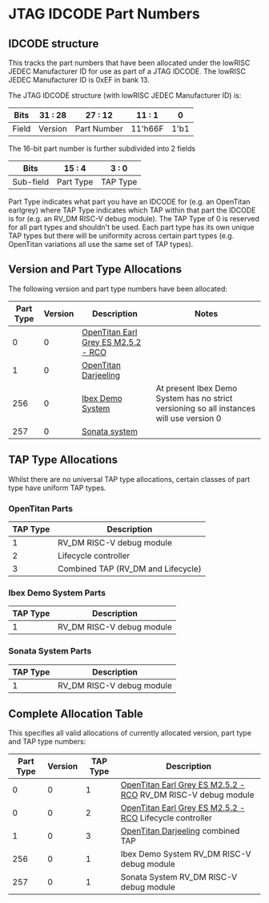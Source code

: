 # JTAG IDCODE Part Numbers

## IDCODE structure

This tracks the part numbers that have been allocated under the lowRISC JEDEC Manufacturer ID for use as part of a JTAG IDCODE.
The lowRISC JEDEC Manufacturer ID is 0xEF in bank 13.

The JTAG IDCODE structure (with lowRISC JEDEC Manufacturer ID) is:

| Bits  | 31 : 28 | 27 : 12     | 11 : 1  | 0   |
| ----- | ------- | ----------- | ------- | --- |
| Field | Version | Part Number | 11'h66F | 1'b1|

The 16-bit part number is further subdivided into 2 fields

| Bits      | 15 : 4    | 3 : 0    |
| --------- | --------- | -------- |
| Sub-field | Part Type | TAP Type |

Part Type indicates what part you have an IDCODE for (e.g. an OpenTitan earlgrey) where TAP Type indicates which TAP within that part the IDCODE is for (e.g. an RV_DM RISC-V debug module).
The TAP Type of 0 is reserved for all part types and shouldn't be used.
Each part type has its own unique TAP types but there will be uniformity across certain part types (e.g. OpenTitan variations all use the same set of TAP types).

## Version and Part Type Allocations

The following version and part type numbers have been allocated:

| Part Type | Version | Description | Notes |
| --------- | ------- | ----------- | ----- |
| 0         | 0       | [OpenTitan Earl Grey ES M2.5.2 - RCO](https://github.com/lowRISC/opentitan/releases/tag/Earlgrey-M2.5.2-RC0) |
| 1         | 0       | [OpenTitan Darjeeling](https://github.com/lowRISC/opentitan-integrated) |
| 256       | 0       | [Ibex Demo System](https://github.com/lowRISC/ibex-demo-system) | At present Ibex Demo System has no strict versioning so all instances will use version 0 |
| 257       | 0       | [Sonata system](https://github.com/lowRISC/sonata-system) |

## TAP Type Allocations

Whilst there are no universal TAP type allocations, certain classes of part type have uniform TAP types.

### OpenTitan Parts

| TAP Type | Description |
| -------- | ----------- |
| 1        | RV_DM RISC-V debug module
| 2        | Lifecycle controller
| 3        | Combined TAP (RV_DM and Lifecycle)

### Ibex Demo System Parts

| TAP Type | Description |
| -------- | ----------- |
| 1        | RV_DM RISC-V debug module |

### Sonata System Parts

| TAP Type | Description |
| -------- | ----------- |
| 1        | RV_DM RISC-V debug module |

## Complete Allocation Table

This specifies all valid allocations of currently allocated version, part type and TAP type numbers:

| Part Type | Version | TAP Type | Description |
| --------- | ------- | -------- | ----------- |
| 0         | 0       | 1        | [OpenTitan Earl Grey ES M2.5.2 - RCO](https://github.com/lowRISC/opentitan/releases/tag/Earlgrey-M2.5.2-RC0) RV_DM RISC-V debug module
| 0         | 0       | 2        | [OpenTitan Earl Grey ES M2.5.2 - RCO](https://github.com/lowRISC/opentitan/releases/tag/Earlgrey-M2.5.2-RC0) Lifecycle controller
| 1         | 0       | 3        | [OpenTitan Darjeeling](https://github.com/lowRISC/opentitan-integrated) combined TAP
| 256       | 0       | 1        | Ibex Demo System RV_DM RISC-V debug module
| 257       | 0       | 1        | Sonata System RV_DM RISC-V debug module
